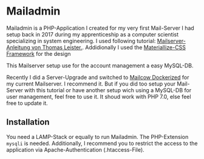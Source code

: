 # Mailadmin
Mailadmin is a PHP-Application I created for my very first Mail-Server I had setup  back in 2017 during my apprenticeship as a computer scientist specializing in system engineering. I used following tutorial: [Mailserver-Anleitung von Thomas Leister.](https://legacy.thomas-leister.de/sicherer-mailserver-dovecot-postfix-virtuellen-benutzern-mysql-ubuntu-server-xenial/). Addidionally I used the [Materiallize-CSS Framework](https://github.com/Dogfalo/materialize) for the design

This Mailserver setup use for the account management a easy MySQL-DB. 

Recently I did a Server-Upgrade and switched to [Mailcow Dockerized](https://github.com/mailcow/mailcow-dockerized) for my current Mailserver. I recommend it. But if you did too setup your Mail-Server with this tutorial or have another setup wich using a MySQL-DB for user management, feel free to use it. It shoud work with PHP 7.0, else feel free to update it.

## Installation
You need a LAMP-Stack or equally to run Mailadmin. The PHP-Extension `mysqli` is needed. Additionally, I recommend you to restrict the access to the application via Apache-Authentication (.htaccess-File).
